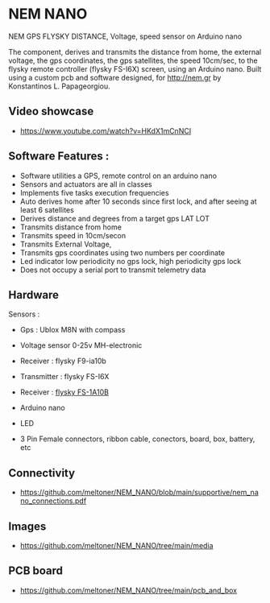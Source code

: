 # NEM NANO 

NEM GPS FLYSKY DISTANCE, Voltage, speed sensor on Arduino nano

The component, derives and transmits the distance from home, the external voltage, the gps coordinates, the gps satellites, the speed 10cm/sec, to the flysky remote controller (flysky FS-I6X) screen, using an Arduino nano. Built using a custom pcb and software designed, for http://nem.gr by Konstantinos L. Papageorgiou.

## Video showcase

- https://www.youtube.com/watch?v=HKdX1mCnNCI

## Software Features :

- Software utilities a GPS, remote control on an arduino nano
- Sensors and actuators are all in classes
- Implements five tasks execution frequencies
- Auto derives home after 10 seconds since first lock, and after seeing at least 6 satellites
- Derives distance and degrees from a target gps LAT LOT
- Transmits distance from home
- Transmits speed in 10cm/secon
- Transmits External Voltage,
- Transmits gps coordinates using two numbers per coordinate
- Led indicator low periodicity no gps lock, high periodicity gps lock
- Does not occupy a serial port to transmit telemetry data

## Hardware

Sensors :

- Gps : Ublox M8N with compass
- Voltage sensor 0-25v MH-electronic
- Receiver : flysky F9-ia10b

- Transmitter : flysky FS-I6X
- Receiver : [flysky FS-1A10B](https://www.flysky-cn.com/ia10b-canshu)
- Arduino nano

- LED
- 3 Pin Female connectors, ribbon cable, conectors, board, box, battery, etc

## Connectivity

- https://github.com/meltoner/NEM_NANO/blob/main/supportive/nem_nano_connections.pdf

## Images

- https://github.com/meltoner/NEM_NANO/tree/main/media

## PCB board 

- https://github.com/meltoner/NEM_NANO/tree/main/pcb_and_box
